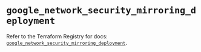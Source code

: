 # `google_network_security_mirroring_deployment`

Refer to the Terraform Registry for docs: [`google_network_security_mirroring_deployment`](https://registry.terraform.io/providers/hashicorp/google-beta/6.22.0/docs/resources/google_network_security_mirroring_deployment).
